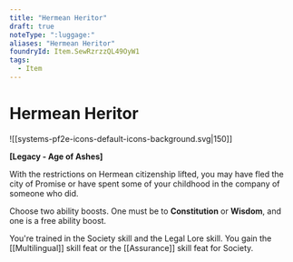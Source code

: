 ```yaml
---
title: "Hermean Heritor"
draft: true
noteType: ":luggage:"
aliases: "Hermean Heritor"
foundryId: Item.SewRzrzzQL49OyW1
tags:
  - Item
---
```


# Hermean Heritor
![[systems-pf2e-icons-default-icons-background.svg|150]]

**\[Legacy - Age of Ashes\]**

With the restrictions on Hermean citizenship lifted, you may have fled the city of Promise or have spent some of your childhood in the company of someone who did.

Choose two ability boosts. One must be to **Constitution** or **Wisdom**, and one is a free ability boost.

You're trained in the Society skill and the Legal Lore skill. You gain the [[Multilingual]] skill feat or the [[Assurance]] skill feat for Society.
